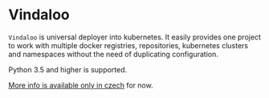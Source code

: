 

# Vindaloo

`Vindaloo` is universal deployer into kubernetes. It easily provides one project to work with multiple docker registries, repositories, kubernetes clusters and namespaces without the need of duplicating configuration.

Python 3.5 and higher is supported.

[More info is available only in czech](README.cs.md) for now.

